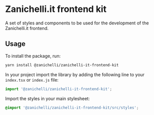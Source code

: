 # Zanichelli.it frontend kit

A set of styles and components to be used for the development of the Zanichelli.it frontend.

## Usage

To install the package, run:

```bash
yarn install @zanichelli/zanichelli-it-frontend-kit
```

In your project import the library by adding the following line to your `index.tsx` or `index.js` file:

```javascript
import '@zanichelli/zanichelli-it-frontend-kit';
```

Import the styles in your main stylesheet:

```css
@import '@zanichelli/zanichelli-it-frontend-kit/src/styles';
```
